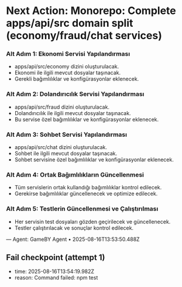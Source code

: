 # Next Action: Monorepo: Complete apps/api/src domain split (economy/fraud/chat services)

### Alt Adım 1: Ekonomi Servisi Yapılandırması
- apps/api/src/economy dizini oluşturulacak.
- Ekonomi ile ilgili mevcut dosyalar taşınacak.
- Gerekli bağımlılıklar ve konfigürasyonlar eklenecek.

### Alt Adım 2: Dolandırıcılık Servisi Yapılandırması
- apps/api/src/fraud dizini oluşturulacak.
- Dolandırıcılık ile ilgili mevcut dosyalar taşınacak.
- Bu servise özel bağımlılıklar ve konfigürasyonlar eklenecek.

### Alt Adım 3: Sohbet Servisi Yapılandırması
- apps/api/src/chat dizini oluşturulacak.
- Sohbet ile ilgili mevcut dosyalar taşınacak.
- Sohbet servisine özel bağımlılıklar ve konfigürasyonlar eklenecek.

### Alt Adım 4: Ortak Bağımlılıkların Güncellenmesi
- Tüm servislerin ortak kullandığı bağımlılıklar kontrol edilecek.
- Gerekirse bağımlılıklar güncellenecek ve optimize edilecek.

### Alt Adım 5: Testlerin Güncellenmesi ve Çalıştırılması
- Her servisin test dosyaları gözden geçirilecek ve güncellenecek.
- Testler çalıştırılacak ve sonuçlar kontrol edilecek.

— Agent: GameBY Agent • 2025-08-16T13:53:50.488Z


## Fail checkpoint (attempt 1)
- time: 2025-08-16T13:54:19.982Z
- reason: Command failed: npm test
